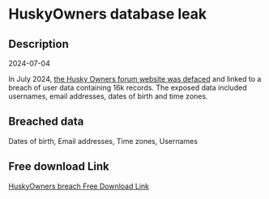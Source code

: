 # HuskyOwners database leak

## Description

2024-07-04

In July 2024, <a href="https://archive.is/lFPTL" target="_blank" rel="noopener">the Husky Owners forum website was defaced</a> and linked to a breach of user data containing 16k records. The exposed data included usernames, email addresses, dates of birth and time zones.

## Breached data

Dates of birth, Email addresses, Time zones, Usernames

## Free download Link

[HuskyOwners breach Free Download Link](https://link-to.net/1229997/219.38195675819426/dynamic/?r=aHR0cHM6Ly93d3cubWVkaWFmaXJlLmNvbS92aWV3L0l0a0VzZTFOOVdMOGJJbS9odXNreS1vd25lcnMuY29tL2ZpbGU=)